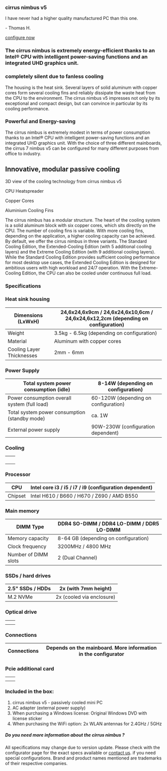 ### cirrus nimbus v5 ###

I have never had a higher quality manufactured PC than this one.

\- Thomas H.

[configure now](https://www.cirrus7.com/produkte/cirrus7-nimbus/)

### The cirrus nimbus is extremely energy-efficient thanks to an Intel® CPU with intelligent power-saving functions and an integrated UHD graphics unit.  ###

### completely silent due to fanless cooling ###

The housing is the heat sink. Several layers of solid aluminum with copper cores form several cooling fins and reliably dissipate the waste heat from the CPU to the environment. The cirrus nimbus v5 impresses not only by its exceptional and compact design, but can convince in particular by its cooling performance.

### Powerful and Energy-saving ###

The cirrus nimbus is extremely modest in terms of power consumption thanks to an Intel® CPU with intelligent power-saving functions and an integrated UHD graphics unit. With the choice of three different mainboards, the cirrus 7 nimbus v5 can be configured for many different purposes from office to industry.

Innovative, modular passive cooling
----------

3D view of the cooling technology from cirrus nimbus v5

CPU Heatspreader

Copper Cores

Aluminium Cooling Fins

The cirrus nimbus has a modular structure. The heart of the cooling system is a solid aluminum block with six copper cores, which sits directly on the CPU. The number of cooling fins is variable. With more cooling fins, depending on the application, a higher cooling capacity can be achieved. By default, we offer the cirrus nimbus in three variants. The Standard Cooling Edition, the Extended-Cooling Edition (with 5 additional cooling layers) and the Extreme Cooling Edition (with 9 additional cooling layers). While the Standard Cooling Edition provides sufficient cooling performance for most desktop use cases, the Extended Cooling Edition is designed for ambitious users with high workload and 24/7 operation. With the Extreme-Cooling Edition, the CPU can also be cooled under continuous full load.

### Specifications ###

### Heat sink housing ###

|   Dimensions (LxWxH)    |24,6x24,6x9cm / 24,6x24,6x10,6cm / 24,6x24,6x12,2cm (depending on configuration)|
|-------------------------|--------------------------------------------------------------------------------|
|         Weight          |                   3.5kg - 6.5kg (depending on configuration)                   |
|        Material         |                           Aluminum with copper cores                           |
|Cooling Layer Thicknesses|                                   2mm - 6mm                                    |

### Power Supply ###

|    Total system power consumption (idle)    | 8-14W (depending on configuration) |
|---------------------------------------------|------------------------------------|
|Power consumption overall system (full load) |60-120W (depending on configuration)|
|Total system power consumption (standby mode)|               ca. 1W               |
|            External power supply            | 90W-230W (configuration dependent) |

### Cooling ###

|   |   |
|---|---|
|   |   |
|   |   |
|   |   |
|   |   |

### Processor ###

|  CPU  |Intel core i3 / i5 / i7 / i9 (configuration dependent)|
|-------|------------------------------------------------------|
|Chipset|      Intel H610 / B660 / H670 / Z690 / AMD B550      |

### Main memory ###

|     DIMM Type      |DDR4 SO-DIMM / DDR4 LO-DIMM / DDR5 LO-DIMM|
|--------------------|------------------------------------------|
|  Memory capacity   |   8-64 GB (depending on configuration)   |
|  Clock frequency   |            3200MHz / 4800 MHz            |
|Number of DIMM slots|             2 (Dual Channel)             |

### SSDs / hard drives ###

|2.5" SSDs / HDDs|  2x (with 7mm height)   |
|----------------|-------------------------|
|    M.2 NVMe    |2x (cooled via enclosure)|

### Optical drive ###

|   |   |
|---|---|
|   |   |
|   |   |

### Connections ###

|Connections|Depends on the mainboard. More information in the configurator|
|-----------|--------------------------------------------------------------|

### Pcie additional card ###

|   |   |
|---|---|
|   |   |
|   |   |

### Included in the box: ###

1. cirrus nimbus v5 - passively cooled mini PC
2. AC adapter (external power supply)
3. When purchasing a Windows license: Original Windows DVD with license sticker
4. When purchasing the WiFi option: 2x WLAN antennas for 2.4GHz / 5GHz

##### Do you need more information about the cirrus nimbus ? #####

All specifications may change due to version update. Please check with the configurator page for the exact specs available or [contact us](https://www.cirrus7.com/contacts). if you need special configurations. Brand and product names mentioned are trademarks of their respective companies.
